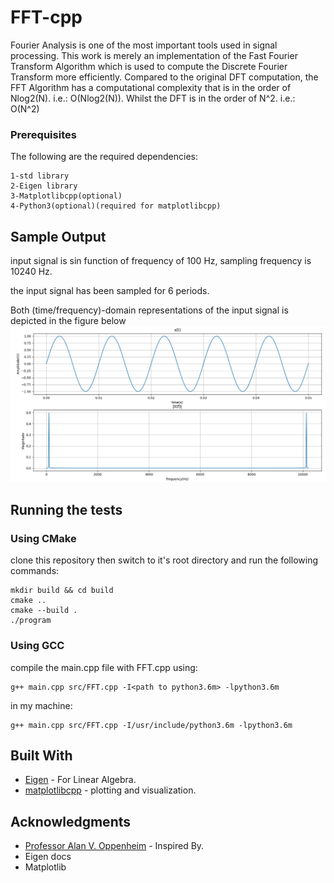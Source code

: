 # FFT-cpp

Fourier Analysis is one of the most important tools used in signal processing.
This work is merely an implementation of the Fast Fourier Transform Algorithm 
which is used to compute the Discrete Fourier Transform more efficiently.
Compared to the original DFT computation, the FFT Algorithm has a computational complexity
that is in the order of Nlog2(N). i.e.: O(Nlog2(N)).
Whilst the DFT is in the order of N^2. i.e.: O(N^2)

### Prerequisites

The following are the required dependencies:

```
1-std library
2-Eigen library
3-Matplotlibcpp(optional)
4-Python3(optional)(required for matplotlibcpp)
```

## Sample Output

input signal is sin function of frequency of 100 Hz, sampling frequency is 10240 Hz.

the input signal has been sampled for 6 periods.

Both (time/frequency)-domain representations of the input signal is depicted in the figure below
![alt text](https://github.com/EE-Abdullah/FFT-cpp/blob/master/sample.png)
## Running the tests

### Using CMake
clone this repository then switch to it's root directory and run the following commands:

```
mkdir build && cd build
cmake ..
cmake --build .
./program
```
### Using GCC
compile the main.cpp file with FFT.cpp using:
```
g++ main.cpp src/FFT.cpp -I<path to python3.6m> -lpython3.6m
```
in my machine:
```
g++ main.cpp src/FFT.cpp -I/usr/include/python3.6m -lpython3.6m
```

## Built With

* [Eigen](http://eigen.tuxfamily.org) - For Linear Algebra.
* [matplotlibcpp](https://matplotlib-cpp.readthedocs.io/en/latest) - plotting and visualization.


## Acknowledgments

* [Professor Alan V. Oppenheim](https://en.wikipedia.org/wiki/Alan_V._Oppenheim) - Inspired By.
* Eigen docs
* Matplotlib

